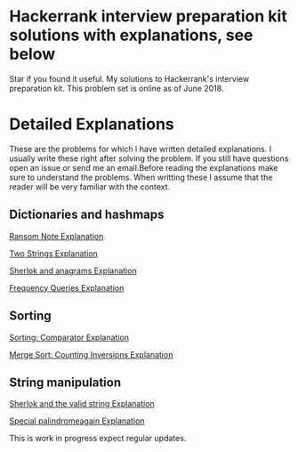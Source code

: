 # Hackerrank interview preparation kit solutions with explanations, see below
Star if you found it useful.
My solutions to Hackerrank's interview preparation kit.
This problem set is online as of June 2018.


# Detailed Explanations
These are the problems for which I have written detailed explanations. I usually write these right after solving the problem. If you still have questions open an issue or send me an email.Before reading the explanations make sure to understand the problems. When writting these I assume that the reader will be very familiar with the context.

## Dictionaries and hashmaps
[Ransom Note Explanation](https://medium.com/carlosbf/hash-tables-ransom-note-solution-76ffe7b4d010)

[Two Strings Explanation](https://medium.com/carlosbf/two-strings-solution-d6cff7f5c11c)

[Sherlok and anagrams Explanation](https://medium.com/carlosbf/sherlock-and-anagrams-solution-6ed20bf7c815)

[Frequency Queries Explanation](https://medium.com/carlosbf/frequency-queries-solution-e776d6ac3aa6)

## Sorting

[Sorting: Comparator Explanation](https://medium.com/@carlosbf/sorting-comparator-solution-84f2c12e8c47)

[Merge Sort: Counting Inversions Explanation](https://medium.com/@carlosbf/merge-sort-counting-inversions-solution-46a0b311b20a)

## String manipulation

[Sherlok and the valid string Explanation](https://medium.com/@carlosbf/sherlock-and-the-valid-string-solution-8611ecc9e0d5)

[Special palindromeagain Explanation](https://medium.com/carlosbf/special-palindrome-again-solution-80a31ef3c26c)


This is work in progress expect regular updates.
